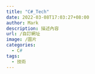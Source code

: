 ```yaml
---
title: "C#_Tech"
date: 2022-03-08T17:03:27+08:00
author: Mark
description: 描述內容
url: /自訂網址
image: /圖片
categories:
  - C#
tags:
  - 技術
---
```


